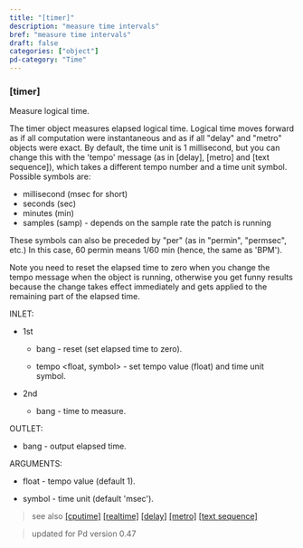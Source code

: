 ```yaml
---
title: "[timer]"
description: "measure time intervals"
bref: "measure time intervals"
draft: false
categories: ["object"]
pd-category: "Time"
---
```


### [timer]

Measure logical time.

The timer object measures elapsed logical time. Logical time moves forward as if all computation were instantaneous and as if all "delay" and "metro" objects were exact. By default,  the time unit is 1 millisecond,  but you can change this with the 'tempo' message (as in [delay],  [metro] and [text sequence]),  which takes a different tempo number and a time unit symbol. Possible symbols are:

- millisecond (msec for short) 
- seconds (sec) 
- minutes (min) 
- samples (samp) - depends on the sample rate the patch is running

These symbols can also be preceded by "per" (as in "permin",  "permsec",  etc.) In this case,  60 permin means 1/60 min (hence,  the same as 'BPM').

Note you need to reset the elapsed time to zero when you change the tempo message when the object is running,  otherwise you get funny results because the change takes effect immediately and gets applied to the remaining part of the elapsed time.

INLET:

- 1st

  - bang - reset (set elapsed time to zero).

  - tempo &lt;float,  symbol&gt; - set tempo value (float) and time unit symbol.

- 2nd

  - bang - time to measure.
  
OUTLET:

- bang - output elapsed time.

ARGUMENTS:

- float - tempo value (default 1).

- symbol - time unit (default 'msec').
 
> see also [[cputime]](../cputime) [[realtime]](../realtime) [[delay]](../delay) [[metro]](../metro) [[text sequence]](../#)
 
> updated for Pd version 0.47
